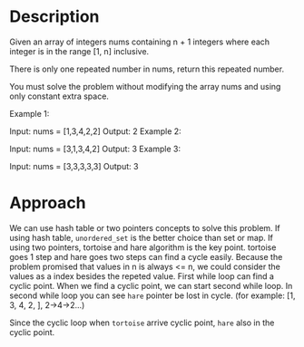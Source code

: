 # Description
Given an array of integers nums containing n + 1 integers where each integer is in the range [1, n] inclusive.

There is only one repeated number in nums, return this repeated number.

You must solve the problem without modifying the array nums and using only constant extra space.

 

Example 1:

Input: nums = [1,3,4,2,2]
Output: 2
Example 2:

Input: nums = [3,1,3,4,2]
Output: 3
Example 3:

Input: nums = [3,3,3,3,3]
Output: 3

# Approach

We can use hash table or two pointers concepts to solve this problem. If using hash table, `unordered_set` is the better choice than set or map. If using two pointers, tortoise and hare algorithm is the key point. tortoise goes 1 step and hare goes two steps can find a cycle easily. Because the problem promised that values in n is always <= n, we could consider the values as a index besides the repeted value. First while loop can find a cyclic point. When we find a cyclic point, we can start second while loop. In second while loop you can see `hare` pointer be lost in cycle. (for example: [1, 3, 4, 2, ], 2->4->2...) 

Since the cyclic loop when `tortoise` arrive cyclic point, `hare` also in the cyclic point.
 
